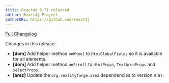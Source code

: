 ```yaml
---
title: React4j 0.71 released
author: React4j Project
authorURL: https://github.com/react4j
---
```


[Full Changelog](https://github.com/react4j/react4j/compare/v0.70...v0.71)

Changes in this release:

* **\[dom\]** Add helper method `onWheel` to `HtmlGlobalFields` so it is available for all elements.
* **\[dom\]** Add helper method `onScroll` to `HtmlProps`, `TextAreaProps` and `SelectProps`.
* **\[arez\]** Update the `org.realityforge.arez` dependencies to version `0.87`.
